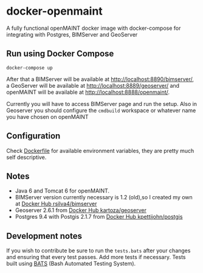 # docker-openmaint
A fully functional openMAINT docker image with docker-compose for integrating with Postgres, BIMServer and GeoServer

## Run using Docker Compose

`docker-compose up`

After that a BIMServer will be available at [http://localhost:8890/bimserver/](), a GeoServer will be available at [http://localhost:8889/geoserver/]() and openMAINT will be available at [http://localhost:8888/openmaint/]().

Currently you will have to access BIMServer page and run the setup. Also in Geoserver you should configure the `cmdbuild` workspace or whatever name you have chosen on openMAINT

## Configuration

Check [Dockerfile](Dockerfile) for available environment variables, they are pretty much self descriptive.

## Notes

* Java 6 and Tomcat 6 for openMAINT. 
* BIMServer version currently necessary is 1.2 (old),so I created my own at [Docker Hub rsilva4/bimserver](https://hub.docker.com/r/rsilva4/bimserver/)
* Geoserver 2.6.1 from [Docker Hub kartoza/geoserver](https://hub.docker.com/r/kartoza/geoserver/)
* Postgres 9.4 with Postgis 2.1.7 from [Docker Hub kpettijohn/postgis](https://hub.docker.com/r/kpettijohn/postgis/)

## Development notes

If you wish to contribute be sure to run the `tests.bats` after your changes and ensuring that every test passes. Add more tests if necessary. Tests built using [BATS](https://github.com/sstephenson/bats) (Bash Automated Testing System).

